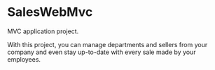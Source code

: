 # SalesWebMvc

MVC application project.

With this project, you can manage departments and sellers from your company and even stay up-to-date with every sale made by your employees.

